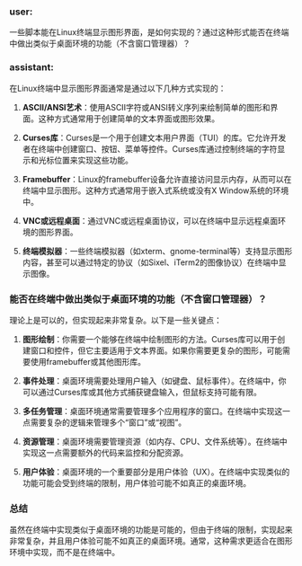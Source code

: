 ### user: 

一些脚本能在Linux终端显示图形界面，是如何实现的？通过这种形式能否在终端中做出类似于桌面环境的功能（不含窗口管理器）？


### assistant: 

在Linux终端中显示图形界面通常是通过以下几种方式实现的：

1. **ASCII/ANSI艺术**：使用ASCII字符或ANSI转义序列来绘制简单的图形和界面。这种方式通常用于创建简单的文本界面或图形效果。

2. **Curses库**：Curses是一个用于创建文本用户界面（TUI）的库。它允许开发者在终端中创建窗口、按钮、菜单等控件。Curses库通过控制终端的字符显示和光标位置来实现这些功能。

3. **Framebuffer**：Linux的framebuffer设备允许直接访问显示内存，从而可以在终端中显示图形。这种方式通常用于嵌入式系统或没有X Window系统的环境中。

4. **VNC或远程桌面**：通过VNC或远程桌面协议，可以在终端中显示远程桌面环境的图形界面。

5. **终端模拟器**：一些终端模拟器（如xterm、gnome-terminal等）支持显示图形内容，甚至可以通过特定的协议（如Sixel、iTerm2的图像协议）在终端中显示图像。

### 能否在终端中做出类似于桌面环境的功能（不含窗口管理器）？

理论上是可以的，但实现起来非常复杂。以下是一些关键点：

1. **图形绘制**：你需要一个能够在终端中绘制图形的方法。Curses库可以用于创建窗口和控件，但它主要适用于文本界面。如果你需要更复杂的图形，可能需要使用framebuffer或其他图形库。

2. **事件处理**：桌面环境需要处理用户输入（如键盘、鼠标事件）。在终端中，你可以通过Curses库或其他方式捕获键盘输入，但鼠标支持可能有限。

3. **多任务管理**：桌面环境通常需要管理多个应用程序的窗口。在终端中实现这一点需要复杂的逻辑来管理多个“窗口”或“视图”。

4. **资源管理**：桌面环境需要管理资源（如内存、CPU、文件系统等）。在终端中实现这一点需要额外的代码来监控和分配资源。

5. **用户体验**：桌面环境的一个重要部分是用户体验（UX）。在终端中实现类似的功能可能会受到终端的限制，用户体验可能不如真正的桌面环境。

### 总结

虽然在终端中实现类似于桌面环境的功能是可能的，但由于终端的限制，实现起来非常复杂，并且用户体验可能不如真正的桌面环境。通常，这种需求更适合在图形环境中实现，而不是在终端中。

